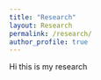 ```yaml
---
title: "Research"
layout: Research
permalink: /research/
author_profile: true
---
```

Hi this is my research
